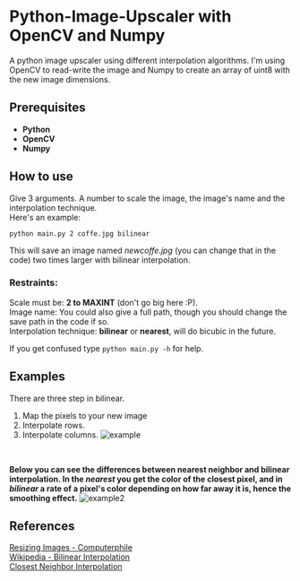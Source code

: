 # Python-Image-Upscaler with OpenCV and Numpy
A python image upscaler using different interpolation algorithms. I'm using OpenCV to read-write the image and Numpy to create an array of uint8 with the new image dimensions.

## Prerequisites
* **Python**
* **OpenCV**
* **Numpy**

## How to use
Give 3 arguments. A number to scale the image, the image's name and the interpolation technique. <br>
Here's an example: <br>

```python main.py 2 coffe.jpg bilinear``` <br>

This will save an image named *newcoffe.jpg* (you can change that in the code) two times larger with bilinear interpolation.

### Restraints:
Scale must be: **2 to MAXINT** (don't go big here :P). <br>
Image name: You could also give a full path, though you should change the save path in the code if so. <br>
Interpolation technique: **bilinear** or **nearest**, will do bicubic in the future.

If you get confused type ```python main.py -h``` for help.

## Examples
There are three step in bilinear. <br>
1. Map the pixels to your new image
2. Interpolate rows.
3. Interpolate columns.
![example](https://user-images.githubusercontent.com/49881189/95275496-4d77c480-0851-11eb-8871-a75ffc8254ca.png)
<br>

**Below you can see the differences between nearest neighbor and bilinear interpolation. In the *nearest* you get the color of the closest pixel, and in *bilinear* a rate of a pixel's color depending on how far away it is, hence the smoothing effect.**
![example2](https://user-images.githubusercontent.com/49881189/95272140-4ef0bf00-0848-11eb-8f5a-83d89df3c4ef.png)
<br>

## References
[Resizing Images - Computerphile](https://www.youtube.com/watch?v=AqscP7rc8_M) <br>
[Wikipedia - Bilinear Interpolation](https://en.wikipedia.org/wiki/Bilinear_interpolation)<br>
[Closest Neighbor Interpolation](https://www.imageeprocessing.com/2017/11/nearest-neighbor-interpolation.html)
